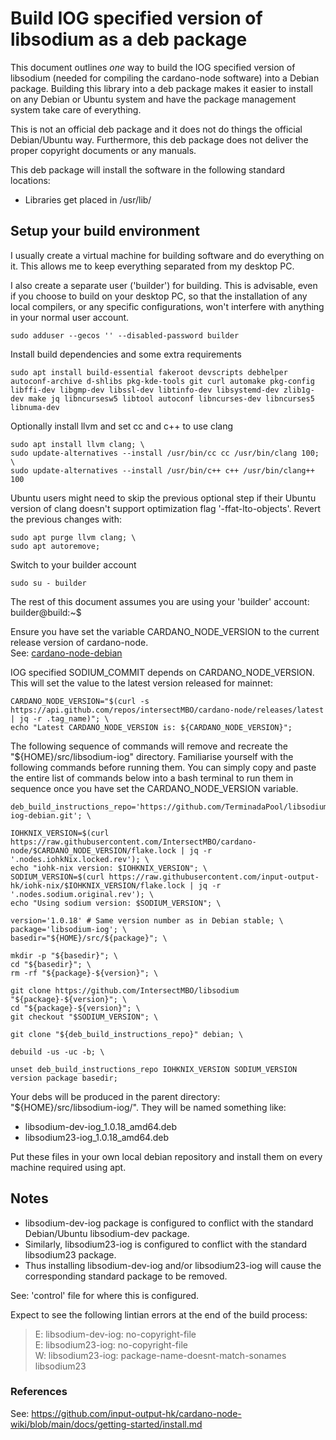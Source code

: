 # Build IOG specified version of libsodium as a deb package
This document outlines _one_ way to build the IOG specified version of libsodium (needed for compiling the cardano-node software) into a Debian package.  Building this library into a deb package makes it easier to install on any Debian or Ubuntu system and have the package management system take care of everything.

This is not an official deb package and it does not do things the official Debian/Ubuntu way.  Furthermore, this deb package does not deliver the proper copyright documents or any manuals.

This deb package will install the software in the following standard locations:

* Libraries get placed in /usr/lib/

## Setup your build environment
I usually create a virtual machine for building software and do everything on it.  This allows me to keep everything separated from my desktop PC.

I also create a separate user ('builder') for building.  This is advisable, even if you choose to build on your desktop PC, so that the installation of any local compilers, or any specific configurations, won't interfere with anything in your normal user account.
```
sudo adduser --gecos '' --disabled-password builder
```

Install build dependencies and some extra requirements
```
sudo apt install build-essential fakeroot devscripts debhelper autoconf-archive d-shlibs pkg-kde-tools git curl automake pkg-config libffi-dev libgmp-dev libssl-dev libtinfo-dev libsystemd-dev zlib1g-dev make jq libncursesw5 libtool autoconf libncurses-dev libncurses5 libnuma-dev
```

Optionally install llvm and set cc and c++ to use clang
```
sudo apt install llvm clang; \
sudo update-alternatives --install /usr/bin/cc cc /usr/bin/clang 100; \
sudo update-alternatives --install /usr/bin/c++ c++ /usr/bin/clang++ 100
```
Ubuntu users might need to skip the previous optional step if their Ubuntu version of clang doesn't support optimization flag '-ffat-lto-objects'.  Revert the previous changes with:
```
sudo apt purge llvm clang; \
sudo apt autoremove;
```

Switch to your builder account
```
sudo su - builder
```

The rest of this document assumes you are using your 'builder' account:  
builder@build:~$

Ensure you have set the variable CARDANO_NODE_VERSION to the current release version of cardano-node.  
See: [cardano-node-debian](/debian/cardano-node-debian)

IOG specified SODIUM_COMMIT depends on CARDANO_NODE_VERSION.  This will set the value to the latest version released for mainnet:
```
CARDANO_NODE_VERSION="$(curl -s https://api.github.com/repos/intersectMBO/cardano-node/releases/latest | jq -r .tag_name)"; \
echo "Latest CARDANO_NODE_VERSION is: ${CARDANO_NODE_VERSION}";
```

The following sequence of commands will remove and recreate the "${HOME}/src/libsodium-iog" directory.  Familiarise yourself with the following commands before running them.  You can simply copy and paste the entire list of commands below into a bash terminal to run them in sequence once you have set the CARDANO_NODE_VERSION variable.
```
deb_build_instructions_repo='https://github.com/TerminadaPool/libsodium-iog-debian.git'; \

IOHKNIX_VERSION=$(curl https://raw.githubusercontent.com/IntersectMBO/cardano-node/$CARDANO_NODE_VERSION/flake.lock | jq -r '.nodes.iohkNix.locked.rev'); \
echo "iohk-nix version: $IOHKNIX_VERSION"; \
SODIUM_VERSION=$(curl https://raw.githubusercontent.com/input-output-hk/iohk-nix/$IOHKNIX_VERSION/flake.lock | jq -r '.nodes.sodium.original.rev'); \
echo "Using sodium version: $SODIUM_VERSION"; \

version='1.0.18' # Same version number as in Debian stable; \
package='libsodium-iog'; \
basedir="${HOME}/src/${package}"; \

mkdir -p "${basedir}"; \
cd "${basedir}"; \
rm -rf "${package}-${version}"; \

git clone https://github.com/IntersectMBO/libsodium "${package}-${version}"; \
cd "${package}-${version}"; \
git checkout "$SODIUM_VERSION"; \

git clone "${deb_build_instructions_repo}" debian; \

debuild -us -uc -b; \

unset deb_build_instructions_repo IOHKNIX_VERSION SODIUM_VERSION version package basedir;
```

Your debs will be produced in the parent directory: "${HOME}/src/libsodium-iog/".  They will be named something like:  
* libsodium-dev-iog_1.0.18_amd64.deb
* libsodium23-iog_1.0.18_amd64.deb

Put these files in your own local debian repository and install them on every machine required using apt.

## Notes
* libsodium-dev-iog package is configured to conflict with the standard Debian/Ubuntu libsodium-dev package.
* Similarly, libsodium23-iog is configured to conflict with the standard libsodium23 package.
* Thus installing libsodium-dev-iog and/or libsodium23-iog will cause the corresponding standard package to be removed.

See: 'control' file for where this is configured.

Expect to see the following lintian errors at the end of the build process:  
> E: libsodium-dev-iog: no-copyright-file  
> E: libsodium23-iog: no-copyright-file  
> W: libsodium23-iog: package-name-doesnt-match-sonames libsodium23  


### References
See: https://github.com/input-output-hk/cardano-node-wiki/blob/main/docs/getting-started/install.md

